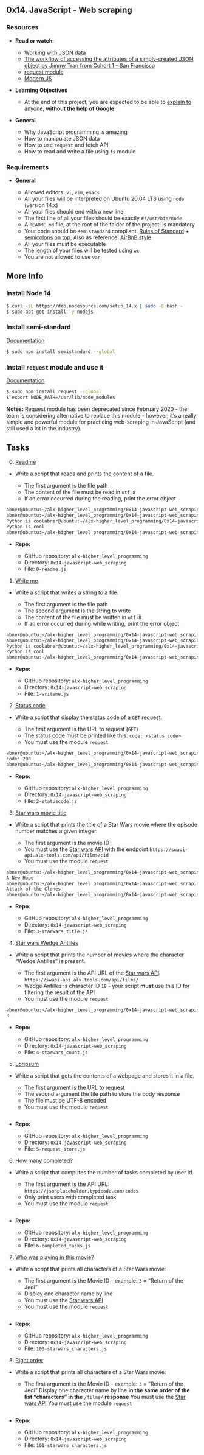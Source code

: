 ## 0x14. JavaScript - Web scraping

### Resources

* **Read or watch:**

	- [Working with JSON data](https://developer.mozilla.org/en-US/docs/Learn/JavaScript/Objects/JSON)
	- [The workflow of accessing the attributes of a simply-created JSON object by Jimmy Tran from Cohort 1 - San Francisco](https://medium.com/@vietkieutie/the-workflow-of-accessing-the-attributes-of-a-simply-created-json-object-82a5b33e2319)
	- [request module](https://github.com/request/request)
	- [Modern JS](https://github.com/mbeaudru/modern-js-cheatsheet)

* **Learning Objectives**

	- At the end of this project, you are expected to be able to [explain to anyone](https://fs.blog/feynman-learning-technique/), **without the help of Google:**

* **General**

	- Why JavaScript programming is amazing
	- How to manipulate JSON data
	- How to use `request` and fetch API
	- How to read and write a file using `fs` module

### Requirements

* **General**

	- Allowed editors: `vi`, `vim`, `emacs`
	- All your files will be interpreted on Ubuntu 20.04 LTS using `node` (version 14.x)
	- All your files should end with a new line
	- The first line of all your files should be exactly `#!/usr/bin/node`
	- A `README.md` file, at the root of the folder of the project, is mandatory
	- Your code should be `semistandard` compliant. [Rules of Standard](https://standardjs.com/rules.html) + [semicolons on top](https://github.com/standard/semistandard). Also as reference: [AirBnB style](https://github.com/airbnb/javascript)
	- All your files must be executable
	- The length of your files will be tested using `wc`
	- You are not allowed to use `var`

## More Info

### Install Node 14

```sh
$ curl -sL https://deb.nodesource.com/setup_14.x | sudo -E bash -
$ sudo apt-get install -y nodejs
```

### Install semi-standard

[Documentation](https://github.com/standard/semistandard)

```sh
$ sudo npm install semistandard --global
```

### Install `request` module and use it

[Documentation](https://github.com/request/request)

```sh
$ sudo npm install request --global
$ export NODE_PATH=/usr/lib/node_modules
```

**Notes:** Request module has been deprecated since February 2020 - the team is considering alternative to replace this module - however, it’s a really simple and powerful module for practicing web-scraping in JavaScript (and still used a lot in the industry).

## Tasks

0. [Readme](0-readme.js)

* Write a script that reads and prints the content of a file.

	- The first argument is the file path
	- The content of the file must be read in `utf-8`
	- If an error occurred during the reading, print the error object

```sh
abner@ubuntu:~/alx-higher_level_programming/0x14-javascript-web_scraping$ ./1-writeme.js my_file.txt "Python is cool"
abner@ubuntu:~/alx-higher_level_programming/0x14-javascript-web_scraping$ cat my_file.txt
Python is coolabner@ubuntu:~/alx-higher_level_programming/0x14-javascript-web_scraping$ cat my_file.txt ; echo ""
Python is cool
abner@ubuntu:~/alx-higher_level_programming/0x14-javascript-web_scraping$
```

* **Repo:**

	- GitHub repository: `alx-higher_level_programming`
	- Directory: `0x14-javascript-web_scraping`
	- File: `0-readme.js`

1. [Write me](1-writeme.js)

* Write a script that writes a string to a file.

	- The first argument is the file path
	- The second argument is the string to write
	- The content of the file must be written in `utf-8`
	- If an error occurred during while writing, print the error object

```sh
abner@ubuntu:~/alx-higher_level_programming/0x14-javascript-web_scraping$ ./1-writeme.js my_file.txt "Python is cool"
abner@ubuntu:~/alx-higher_level_programming/0x14-javascript-web_scraping$ cat my_file.txt
Python is coolabner@ubuntu:~/alx-higher_level_programming/0x14-javascript-web_scraping$ cat my_file.txt ; echo ""
Python is cool
abner@ubuntu:~/alx-higher_level_programming/0x14-javascript-web_scraping$
```

* **Repo:**

	- GitHub repository: `alx-higher_level_programming`
	- Directory: `0x14-javascript-web_scraping`
	- File: `1-writeme.js`

2. [Status code](2-statuscode.js)

* Write a script that display the status code of a `GET` request.

	- The first argument is the URL to request (`GET`)
	- The status code must be printed like this: `code: <status code>`
	- You must use the module `request`

```sh
abner@ubuntu:~/alx-higher_level_programming/0x14-javascript-web_scraping$ ./2-statuscode.js https://alx-intranet.hbtn.io/status
code: 200
abner@ubuntu:~/alx-higher_level_programming/0x14-javascript-web_scraping$
```

* **Repo:**

	- GitHub repository: `alx-higher_level_programming`
	- Directory: `0x14-javascript-web_scraping`
	- File: `2-statuscode.js`

3. [Star wars movie title](3-starwars_title.js)

* Write a script that prints the title of a Star Wars movie where the episode number matches a given integer.

	- The first argument is the movie ID
	- You must use the [Star wars API](https://swapi-api.alx-tools.com/) with the endpoint `https://swapi-api.alx-tools.com/api/films/:id`
	- You must use the module `request`

```sh
abner@ubuntu:~/alx-higher_level_programming/0x14-javascript-web_scraping$ ./3-starwars_title.js 1
A New Hope
abner@ubuntu:~/alx-higher_level_programming/0x14-javascript-web_scraping$ ./3-starwars_title.js 5
Attack of the Clones
abner@ubuntu:~/alx-higher_level_programming/0x14-javascript-web_scraping$
```

* **Repo:**

	- GitHub repository: `alx-higher_level_programming`
	- Directory: `0x14-javascript-web_scraping`
	- File: `3-starwars_title.js`

4. [Star wars Wedge Antilles](4-starwars_count.js)

* Write a script that prints the number of movies where the character “Wedge Antilles” is present.

	- The first argument is the API URL of the [Star wars API](https://swapi-api.alx-tools.com/): `https://swapi-api.alx-tools.com/api/films/`
	- Wedge Antilles is character ID `18` - your script **must** use this ID for filtering the result of the API
	- You must use the module `request`

```sh
abner@ubuntu:~/alx-higher_level_programming/0x14-javascript-web_scraping$ ./4-starwars_count.js https://swapi-api.alx-tools.com/api/films
3
```

* **Repo:**

	- GitHub repository: `alx-higher_level_programming`
	- Directory: `0x14-javascript-web_scraping`
	- File: `4-starwars_count.js`

5. [Loripsum](5-request_store.js)

* Write a script that gets the contents of a webpage and stores it in a file.

	- The first argument is the URL to request
	- The second argument the file path to store the body response
	- The file must be UTF-8 encoded
	- You must use the module `request`

```sh

```

* **Repo:**

	- GitHub repository: `alx-higher_level_programming`
	- Directory: `0x14-javascript-web_scraping`
	- File: `5-request_store.js`

6. [How many completed?](6-completed_tasks.js)

* Write a script that computes the number of tasks completed by user id.

	- The first argument is the API URL: `https://jsonplaceholder.typicode.com/todos`
	- Only print users with completed task
	- You must use the module `request`

```sh

```

* **Repo:**

	- GitHub repository: `alx-higher_level_programming`
	- Directory: `0x14-javascript-web_scraping`
	- File: `6-completed_tasks.js`

7. [Who was playing in this movie?](100-starwars_characters.js)

* Write a script that prints all characters of a Star Wars movie:

	- The first argument is the Movie ID - example: `3` = “Return of the Jedi”
	- Display one character name by line
	- You must use the [Star wars API](https://swapi-api.alx-tools.com/)
	- You must use the module `request`

```sh

```

* **Repo:**

	- GitHub repository: `alx-higher_level_programming`
	- Directory: `0x14-javascript-web_scraping`
	- File: `100-starwars_characters.js`

8. [Right order](101-starwars_characters.js)

* Write a script that prints all characters of a Star Wars movie:

	- The first argument is the Movie ID - example: `3` = “Return of the Jedi”
Display one character name by line **in the same order of the list “characters” in the** `/films/` **response**
You must use the [Star wars API](https://swapi-api.alx-tools.com/)
You must use the module `request`

```sh

```

* **Repo:**

	- GitHub repository: `alx-higher_level_programming`
	- Directory: `0x14-javascript-web_scraping`
	- File: `101-starwars_characters.js`
